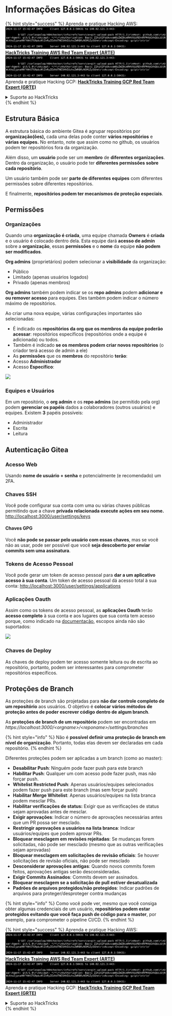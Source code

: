 # Informações Básicas do Gitea

{% hint style="success" %}
Aprenda e pratique Hacking AWS:<img src="../../.gitbook/assets/image (1).png" alt="" data-size="line">[**HackTricks Training AWS Red Team Expert (ARTE)**](https://training.hacktricks.xyz/courses/arte)<img src="../../.gitbook/assets/image (1).png" alt="" data-size="line">\
Aprenda e pratique Hacking GCP: <img src="../../.gitbook/assets/image (2).png" alt="" data-size="line">[**HackTricks Training GCP Red Team Expert (GRTE)**<img src="../../.gitbook/assets/image (2).png" alt="" data-size="line">](https://training.hacktricks.xyz/courses/grte)

<details>

<summary>Suporte ao HackTricks</summary>

* Confira os [**planos de assinatura**](https://github.com/sponsors/carlospolop)!
* **Junte-se ao** 💬 [**grupo do Discord**](https://discord.gg/hRep4RUj7f) ou ao [**grupo do telegram**](https://t.me/peass) ou **siga**-nos no **Twitter** 🐦 [**@hacktricks\_live**](https://twitter.com/hacktricks\_live)**.**
* **Compartilhe truques de hacking enviando PRs para os repositórios do** [**HackTricks**](https://github.com/carlospolop/hacktricks) e [**HackTricks Cloud**](https://github.com/carlospolop/hacktricks-cloud).

</details>
{% endhint %}

## Estrutura Básica

A estrutura básica do ambiente Gitea é agrupar repositórios por **organização(ões),** cada uma delas pode conter **vários repositórios** e **várias equipes.** No entanto, note que assim como no github, os usuários podem ter repositórios fora da organização.

Além disso, um **usuário** pode ser um **membro** de **diferentes organizações**. Dentro da organização, o usuário pode ter **diferentes permissões sobre cada repositório**.

Um usuário também pode ser **parte de diferentes equipes** com diferentes permissões sobre diferentes repositórios.

E finalmente, **repositórios podem ter mecanismos de proteção especiais**.

## Permissões

### Organizações

Quando uma **organização é criada**, uma equipe chamada **Owners** é **criada** e o usuário é colocado dentro dela. Esta equipe dará **acesso de admin** sobre a **organização**, essas **permissões** e o **nome** da equipe **não podem ser modificados**.

**Org admins** (proprietários) podem selecionar a **visibilidade** da organização:

* Público
* Limitado (apenas usuários logados)
* Privado (apenas membros)

**Org admins** também podem indicar se os **repo admins** podem **adicionar e ou remover acesso** para equipes. Eles também podem indicar o número máximo de repositórios.

Ao criar uma nova equipe, várias configurações importantes são selecionadas:

* É indicado os **repositórios da org que os membros da equipe poderão acessar**: repositórios específicos (repositórios onde a equipe é adicionada) ou todos.
* Também é indicado **se os membros podem criar novos repositórios** (o criador terá acesso de admin a ele)
* As **permissões** que os **membros** do repositório **terão**:
* Acesso **Administrador**
* Acesso **Específico**:

![](<../../.gitbook/assets/image (118).png>)

### Equipes e Usuários

Em um repositório, o **org admin** e os **repo admins** (se permitido pela org) podem **gerenciar os papéis** dados a colaboradores (outros usuários) e equipes. Existem **3** papéis possíveis:

* Administrador
* Escrita
* Leitura

## Autenticação Gitea

### Acesso Web

Usando **nome de usuário + senha** e potencialmente (e recomendado) um 2FA.

### **Chaves SSH**

Você pode configurar sua conta com uma ou várias chaves públicas permitindo que a chave **privada relacionada execute ações em seu nome.** [http://localhost:3000/user/settings/keys](http://localhost:3000/user/settings/keys)

#### **Chaves GPG**

Você **não pode se passar pelo usuário com essas chaves**, mas se você não as usar, pode ser possível que você **seja descoberto por enviar commits sem uma assinatura**.

### **Tokens de Acesso Pessoal**

Você pode gerar um token de acesso pessoal para **dar a um aplicativo acesso à sua conta**. Um token de acesso pessoal dá acesso total à sua conta: [http://localhost:3000/user/settings/applications](http://localhost:3000/user/settings/applications)

### Aplicações Oauth

Assim como os tokens de acesso pessoal, as **aplicações Oauth** terão **acesso completo** à sua conta e aos lugares que sua conta tem acesso porque, como indicado na [documentação](https://docs.gitea.io/en-us/oauth2-provider/#scopes), escopos ainda não são suportados:

![](<../../.gitbook/assets/image (194).png>)

### Chaves de Deploy

As chaves de deploy podem ter acesso somente leitura ou de escrita ao repositório, portanto, podem ser interessantes para comprometer repositórios específicos.

## Proteções de Branch

As proteções de branch são projetadas para **não dar controle completo de um repositório** aos usuários. O objetivo é **colocar vários métodos de proteção antes de poder escrever código dentro de algum branch**.

As **proteções de branch de um repositório** podem ser encontradas em _https://localhost:3000/\<orgname>/\<reponame>/settings/branches_

{% hint style="info" %}
Não é **possível definir uma proteção de branch em nível de organização**. Portanto, todas elas devem ser declaradas em cada repositório.
{% endhint %}

Diferentes proteções podem ser aplicadas a um branch (como ao master):

* **Desabilitar Push**: Ninguém pode fazer push para este branch
* **Habilitar Push**: Qualquer um com acesso pode fazer push, mas não forçar push.
* **Whitelist Restricted Push**: Apenas usuários/equipes selecionados podem fazer push para este branch (mas sem forçar push)
* **Habilitar Merge Whitelist**: Apenas usuários/equipes na lista branca podem mesclar PRs.
* **Habilitar verificações de status:** Exigir que as verificações de status sejam aprovadas antes de mesclar.
* **Exigir aprovações**: Indicar o número de aprovações necessárias antes que um PR possa ser mesclado.
* **Restringir aprovações a usuários na lista branca**: Indicar usuários/equipes que podem aprovar PRs.
* **Bloquear mesclagem em revisões rejeitadas**: Se mudanças forem solicitadas, não pode ser mesclado (mesmo que as outras verificações sejam aprovadas)
* **Bloquear mesclagem em solicitações de revisão oficiais**: Se houver solicitações de revisão oficiais, não pode ser mesclado
* **Desconsiderar aprovações antigas**: Quando novos commits forem feitos, aprovações antigas serão desconsideradas.
* **Exigir Commits Assinados**: Commits devem ser assinados.
* **Bloquear mesclagem se a solicitação de pull estiver desatualizada**
* **Padrões de arquivos protegidos/não protegidos**: Indicar padrões de arquivos para proteger/desproteger contra mudanças

{% hint style="info" %}
Como você pode ver, mesmo que você consiga obter algumas credenciais de um usuário, **repositórios podem estar protegidos evitando que você faça push de código para o master**, por exemplo, para comprometer o pipeline CI/CD.
{% endhint %}

{% hint style="success" %}
Aprenda e pratique Hacking AWS:<img src="../../.gitbook/assets/image (1).png" alt="" data-size="line">[**HackTricks Training AWS Red Team Expert (ARTE)**](https://training.hacktricks.xyz/courses/arte)<img src="../../.gitbook/assets/image (1).png" alt="" data-size="line">\
Aprenda e pratique Hacking GCP: <img src="../../.gitbook/assets/image (2).png" alt="" data-size="line">[**HackTricks Training GCP Red Team Expert (GRTE)**<img src="../../.gitbook/assets/image (2).png" alt="" data-size="line">](https://training.hacktricks.xyz/courses/grte)

<details>

<summary>Suporte ao HackTricks</summary>

* Confira os [**planos de assinatura**](https://github.com/sponsors/carlospolop)!
* **Junte-se ao** 💬 [**grupo do Discord**](https://discord.gg/hRep4RUj7f) ou ao [**grupo do telegram**](https://t.me/peass) ou **siga**-nos no **Twitter** 🐦 [**@hacktricks\_live**](https://twitter.com/hacktricks\_live)**.**
* **Compartilhe truques de hacking enviando PRs para os repositórios do** [**HackTricks**](https://github.com/carlospolop/hacktricks) e [**HackTricks Cloud**](https://github.com/carlospolop/hacktricks-cloud).

</details>
{% endhint %}
